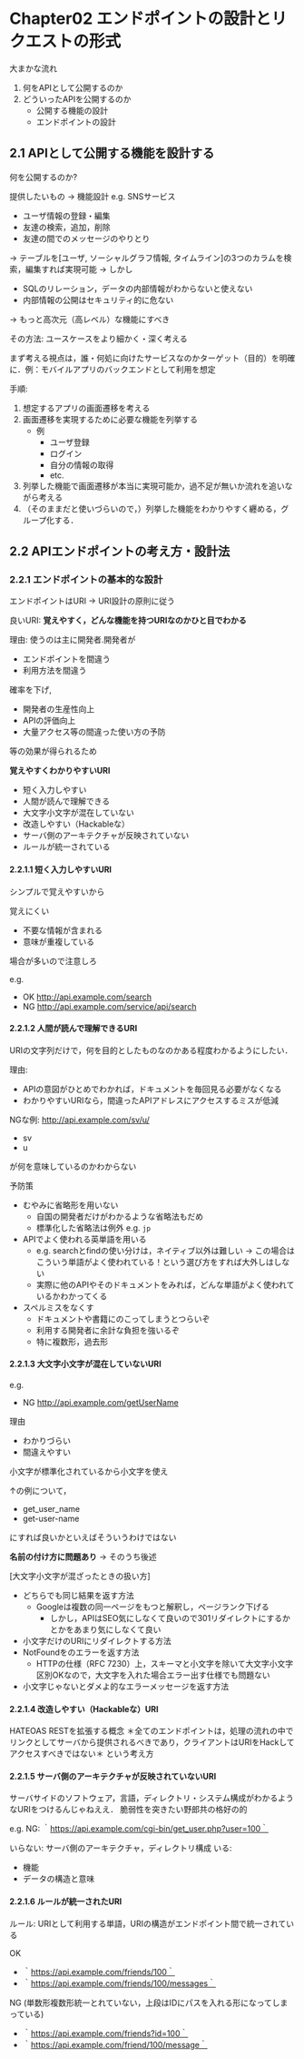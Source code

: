 # Chapter02 エンドポイントの設計とリクエストの形式

大まかな流れ

1. 何をAPIとして公開するのか
2. どういったAPIを公開するのか
    - 公開する機能の設計
    - エンドポイントの設計

## 2.1 APIとして公開する機能を設計する

何を公開するのか?

提供したいもの
-> 機能設計
e.g. SNSサービス

- ユーザ情報の登録・編集
- 友達の検索，追加，削除
- 友達の間でのメッセージのやりとり

-> テーブルを[ユーザ, ソーシャルグラフ情報, タイムライン]の3つのカラムを検索，編集すれば実現可能
-> しかし
- SQLのリレーション，データの内部情報がわからないと使えない
- 内部情報の公開はセキュリティ的に危ない

-> もっと高次元（高レベル）な機能にすべき

その方法: ユースケースをより細かく・深く考える

まず考える視点は，誰・何処に向けたサービスなのかターゲット（目的）を明確に．例：モバイルアプリのバックエンドとして利用を想定

手順:
1. 想定するアプリの画面遷移を考える
2. 画面遷移を実現するために必要な機能を列挙する
   - 例
     - ユーザ登録
     - ログイン
     - 自分の情報の取得
     - etc.
3. 列挙した機能で画面遷移が本当に実現可能か，過不足が無いか流れを追いながら考える
4. （そのままだと使いづらいので，）列挙した機能をわかりやすく纒める，グループ化する．

## 2.2 APIエンドポイントの考え方・設計法

### 2.2.1 エンドポイントの基本的な設計

エンドポイントはURI -> URI設計の原則に従う

良いURI: **覚えやすく，どんな機能を持つURIなのかひと目でわかる**

理由:
使うのは主に開発者.開発者が
- エンドポイントを間違う
- 利用方法を間違う

確率を下げ,

- 開発者の生産性向上
- APIの評価向上
- 大量アクセス等の間違った使い方の予防

等の効果が得られるため

**覚えやすくわかりやすいURI**
- 短く入力しやすい
- 人間が読んで理解できる
- 大文字小文字が混在していない
- 改造しやすい（Hackableな）
- サーバ側のアーキテクチャが反映されていない
- ルールが統一されている

#### 2.2.1.1 短く入力しやすいURI

シンプルで覚えやすいから

覚えにくい
- 不要な情報が含まれる
- 意味が重複している

場合が多いので注意しろ

e.g.
- OK http://api.example.com/search
- NG http://api.example.com/service/api/search

#### 2.2.1.2 人間が読んで理解できるURI

URIの文字列だけで，何を目的としたものなのかある程度わかるようにしたい．

理由: 
- APIの意図がひとめでわかれば，ドキュメントを毎回見る必要がなくなる
- わかりやすいURIなら，間違ったAPIアドレスにアクセスするミスが低減

NGな例: http://api.example.com/sv/u/

- sv
- u

が何を意味しているのかわからない


予防策
- むやみに省略形を用いない
  - 自国の開発者だけがわかるような省略法もだめ
  - 標準化した省略法は例外 e.g. `jp`
- APIでよく使われる英単語を用いる
  - e.g. searchとfindの使い分けは，ネイティブ以外は難しい -> この場合はこういう単語がよく使われている！という選び方をすれば大外しはしない
  - 実際に他のAPIやそのドキュメントをみれば，どんな単語がよく使われているかわかってくる
- スペルミスをなくす
  - ドキュメントや書籍にのこってしまうとつらいぞ
  - 利用する開発者に余計な負担を強いるぞ
  - 特に複数形，過去形

#### 2.2.1.3 大文字小文字が混在していないURI

e.g.
- NG http://api.example.com/getUserName

理由
- わかりづらい
- 間違えやすい

小文字が標準化されているから小文字を使え

↑の例について，
- get_user_name
- get-user-name

にすれば良いかといえばそういうわけではない

**名前の付け方に問題あり** -> そのうち後述

[大文字小文字が混ざったときの扱い方]
- どちらでも同じ結果を返す方法
  - Googleは複数の同一ページをもつと解釈し，ページランク下げる
    - しかし，APIはSEO気にしなくて良いので301リダイレクトにするかとかをあまり気にしなくて良い
- 小文字だけのURIにリダイレクトする方法
- NotFoundをのエラーを返す方法
  - HTTPの仕様（RFC 7230）上，スキーマと小文字を除いて大文字小文字区別OKなので，大文字を入れた場合エラー出す仕様でも問題ない
- 小文字じゃないとダメよ的なエラーメッセージを返す方法


#### 2.2.1.4 改造しやすい（Hackableな）URI
HATEOAS
RESTを拡張する概念
＊全てのエンドポイントは，処理の流れの中でリンクとしてサーバから提供されるべきであり，クライアントはURIをHackしてアクセスすべきではない＊ という考え方 


#### 2.2.1.5 サーバ側のアーキテクチャが反映されていないURI
サーバサイドのソフトウェア，言語，ディレクトリ・システム構成がわかるようなURIをつけるんじゃねええ．
脆弱性を突きたい野郎共の格好の的

e.g.
NG: ｀https://api.example.com/cgi-bin/get_user.php?user=100｀

いらない: サーバ側のアーキテクチャ，ディレクトリ構成
いる:
- 機能
- データの構造と意味


#### 2.2.1.6 ルールが統一されたURI
ルール: URIとして利用する単語，URIの構造がエンドポイント間で統一されている

OK
- ｀https://api.example.com/friends/100｀
- ｀https://api.example.com/friends/100/messages｀

NG (単数形複数形統一とれていない，上段はIDにパスを入れる形になってしまっている)
- ｀https://api.example.com/friends?id=100｀
- ｀https://api.example.com/friend/100/message｀